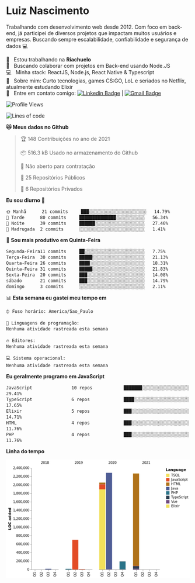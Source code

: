 
# Luiz Nascimento
Trabalhando com desenvolvimento web desde 2012. Com foco em back-end, já participei de diversos projetos que impactam muitos usuários e empresas. Buscando sempre escalabilidade, confiabilidade e segurança de dados :computer:

 :rocket:  &nbsp; Estou trabalhando na **Riachuelo**
 <br/> :purple_heart: &nbsp; Buscando colaborar com projetos em Back-end usando Node.JS
 <br/> :computer: &nbsp; Minha stack: ReactJS, Node.js, React Native & Typescript
 <br/> 💬  &nbsp; Sobre mim: Curto tecnologias, games CS:GO, LoL e seriados no Netflix, atualmente estudando Elixir
 <br/> :email: &nbsp; Entre em contato comigo: [![Linkedin Badge](https://img.shields.io/badge/-LuizNascimento-blue?style=flat-square&logo=Linkedin&logoColor=white&link=https://www.linkedin.com/in/luizhnnh/)](https://www.linkedin.com/in/luizhnnh/) 
| 
[![Gmail Badge](https://img.shields.io/badge/-luizh.nnh@gmail.com-c14438?style=flat-square&logo=Gmail&logoColor=white&link=mailto:luizh.nnh@gmail.com)](mailto:luizh.nnh@gmail.com)

<!--START_SECTION:waka-->
![Profile Views](http://img.shields.io/badge/Visualizac%C3%B5es%20do%20perfil-0-blue)

![Lines of code](https://img.shields.io/badge/Desde%20o%20Hello%20World%20eu%20escrevi-7.5%20million%20linhas%20de%20c%C3%B3digo-blue)

**🐱 Meus dados no Github** 

> 🏆 148 Contribuições no ano de 2021
 > 
> 📦 516.3 kB Usado no armazenamento do Github 
 > 
> 🚫 Não aberto para contratação
 > 
> 📜 25 Repositórios Públicos 
 > 
> 🔑 6 Repositórios Privados  
 > 
**Eu sou diurno 🐤** 

```text
🌞 Manhã      21 commits     ███░░░░░░░░░░░░░░░░░░░░░░   14.79% 
🌆 Tarde      80 commits     ██████████████░░░░░░░░░░░   56.34% 
🌃 Noite      39 commits     ██████░░░░░░░░░░░░░░░░░░░   27.46% 
🌙 Madrugada  2 commits      ░░░░░░░░░░░░░░░░░░░░░░░░░   1.41%

```
📅 **Sou mais produtivo em Quinta-Feira** 

```text
Segunda-Feira11 commits     ██░░░░░░░░░░░░░░░░░░░░░░░   7.75% 
Terça-Feira  30 commits     █████░░░░░░░░░░░░░░░░░░░░   21.13% 
Quarta-Feira 26 commits     ████░░░░░░░░░░░░░░░░░░░░░   18.31% 
Quinta-Feira 31 commits     █████░░░░░░░░░░░░░░░░░░░░   21.83% 
Sexta-Feira  20 commits     ███░░░░░░░░░░░░░░░░░░░░░░   14.08% 
sábado       21 commits     ███░░░░░░░░░░░░░░░░░░░░░░   14.79% 
domingo      3 commits      ░░░░░░░░░░░░░░░░░░░░░░░░░   2.11%

```


📊 **Esta semana eu gastei meu tempo em** 

```text
⌚︎ Fuso horário: America/Sao_Paulo

💬 Linguagens de programação: 
Nenhuma atividade rastreada esta semana

🔥 Editores: 
Nenhuma atividade rastreada esta semana

💻 Sistema operacional: 
Nenhuma atividade rastreada esta semana

```

**Eu geralmente programo em JavaScript** 

```text
JavaScript               10 repos            ███████░░░░░░░░░░░░░░░░░░   29.41% 
TypeScript               6 repos             ████░░░░░░░░░░░░░░░░░░░░░   17.65% 
Elixir                   5 repos             ███░░░░░░░░░░░░░░░░░░░░░░   14.71% 
HTML                     4 repos             ███░░░░░░░░░░░░░░░░░░░░░░   11.76% 
PHP                      4 repos             ███░░░░░░░░░░░░░░░░░░░░░░   11.76%

```


**Linha do tempo**

![Chart not found](https://raw.githubusercontent.com/nascimentolh/nascimentolh/main/charts/bar_graph.png) 


<!--END_SECTION:waka-->

